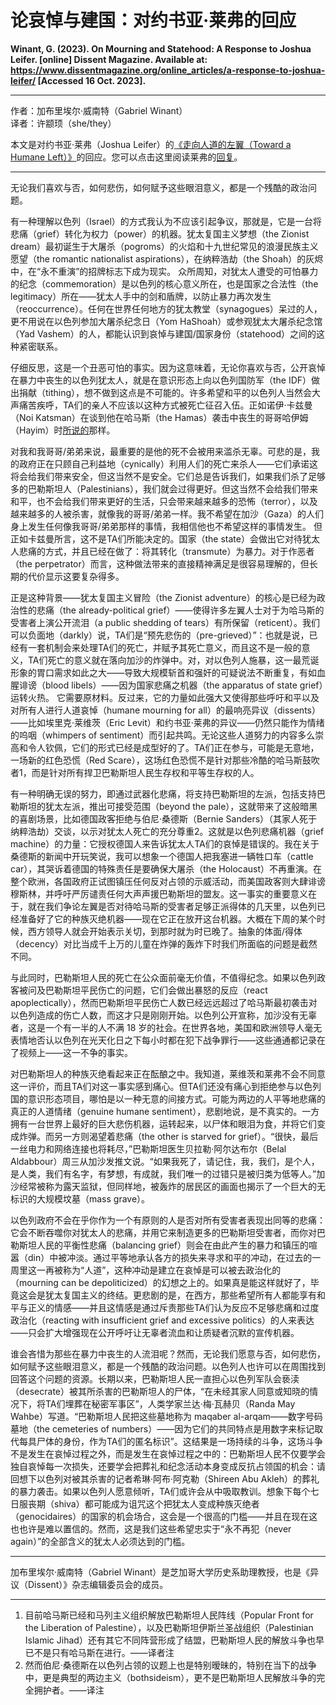 # 论哀悼与建国：对约书亚·莱弗的回应

**Winant, G. (2023). On Mourning and Statehood: A Response to Joshua Leifer. [online] Dissent Magazine. Available at: https://www.dissentmagazine.org/online_articles/a-response-to-joshua-leifer/ [Accessed 16 Oct. 2023].**

***

作者：加布里埃尔·威南特（Gabriel Winant）<br/>
译者：许颛顼（she/they）

本文是对约书亚·莱弗（Joshua Leifer）的[《走向人道的左翼（Toward a Humane Left）》]([url](https://www.dissentmagazine.org/online_articles/toward-a-humane-left/))的回应。您可以点击这里阅读莱弗的[回复]([url](https://www.dissentmagazine.org/online_articles/a-reply-to-gabriel-winant))。

***

无论我们喜欢与否，如何悲伤，如何赋予这些眼泪意义，都是一个残酷的政治问题。

有一种理解以色列（Israel）的方式我认为不应该引起争议，那就是，它是一台将悲痛（grief）转化为权力（power）的机器。犹太复国主义梦想（the Zionist dream）最初诞生于大屠杀（pogroms）的火焰和十九世纪常见的浪漫民族主义愿望（the romantic nationalist aspirations），在纳粹浩劫（the Shoah）的灰烬中，在“永不重演”的招牌标志下成为现实。 众所周知，对犹太人遭受的可怕暴力的纪念（commemoration）是以色列的核心意义所在，也是国家之合法性（the legitimacy）所在——犹太人手中的剑和盾牌，以防止暴力再次发生（reoccurrence）。任何在世界任何地方的犹太教堂（synagogues）呆过的人，更不用说在以色列参加大屠杀纪念日（Yom HaShoah）或参观犹太大屠杀纪念馆（Yad Vashem）的人，都能认识到哀悼与建国/国家身份（statehood）之间的这种紧密联系。

仔细反思，这是一个丑恶可怕的事实。因为这意味着，无论你喜欢与否，公开哀悼在暴力中丧生的以色列犹太人，就是在意识形态上向以色列国防军（the IDF）做出捐献（tithing），想不做到这点是不可能的。许多希望和平的以色列人当然会大声痛苦疾呼，TA们的亲人不应该以这种方式被死亡征召入伍。正如诺伊·卡兹曼（Noi Katsman）在谈到他在哈马斯（the Hamas）袭击中丧生的哥哥哈伊姆（Hayim）时[所说的]([url](https://twitter.com/AGvaryahu/status/1712565145212436575))那样。

对我和我哥哥/弟弟来说，最重要的是他的死不会被用来滥杀无辜。可悲的是，我的政府正在只顾自己利益地（cynically）利用人们的死亡来杀人——它们承诺这将会给我们带来安全，但这当然不是安全。它们总是告诉我们，如果我们杀了足够多的巴勒斯坦人（Palestinians），我们就会过得更好。但这当然不会给我们带来和平，也不会给我们带来更好的生活，只会带来越来越多的恐怖（terror），以及越来越多的人被杀害，就像我的哥哥/弟弟一样。我不希望在加沙（Gaza）的人们身上发生任何像我哥哥/弟弟那样的事情，我相信他也不希望这样的事情发生。
但正如卡兹曼所言，这不是TA们所能决定的。国家（the state）会做出它对待犹太人悲痛的方式，并且已经在做了：将其转化（transmute）为暴力。对于作恶者（the perpetrator）而言，这种做法带来的直接精神满足是很容易理解的，但长期的代价显示这要复杂得多。

正是这种背景——犹太复国主义冒险（the Zionist adventure）的核心是已经为政治性的悲痛（the already-political grief）——使得许多左翼人士对于为哈马斯的受害者上演公开流泪（a public shedding of tears）有所保留（reticent）。我们可以负面地（darkly）说，TA们是“预先悲伤的（pre-grieved）”：也就是说，已经有一套机制会来处理TA们的死亡，并赋予其死亡意义，而且这不是一般的意义，TA们死亡的意义就在落向加沙的炸弹中。对，对以色列人施暴，这一最荒诞形象的胃口需求如此之大——导致大规模斩首和强奸的可疑说法不断重复，有如血腥诽谤（blood libels）——因为国家悲痛之机器（the apparatus of state grief）运转火热。 它需要原材料。反过来，它的力量如此强大又使得那些呼吁和平以及对所有人进行人道哀悼（humane mourning for all）的最响亮异议（dissents）——比如埃里克·莱维茨（Eric Levit）和约书亚·莱弗的异议——仍然只能作为情绪的呜咽（whimpers of sentiment）而引起共鸣。无论这些人道努力的内容多么崇高和令人钦佩，它们的形式已经是成型好的了。TA们正在参与，可能是无意地，一场新的红色恐慌（Red Scare），这场红色恐慌不是针对那些冷酷的哈马斯鼓吹者1，而是针对所有捍卫巴勒斯坦人民生存权和平等生存权的人。

有一种明确无误的努力，即通过武器化悲痛，将支持巴勒斯坦的左派，包括支持巴勒斯坦的犹太左派，推出可接受范围（beyond the pale），这就带来了这般暗黑的喜剧场景，比如德国政客拒绝与伯尼·桑德斯（Bernie Sanders）（其家人死于纳粹浩劫）交谈，以示对犹太人死亡的充分尊重2。这就是以色列悲痛机器（grief machine）的力量：它授权德国人来告诉犹太人TA们的哀悼是错误的。我在关于桑德斯的新闻中开玩笑说，我可以想象一个德国人把我塞进一辆牲口车（cattle car），其哭诉着德国的特殊责任是要确保大屠杀（the Holocaust）不再重演。在整个欧洲，各国政府正试图镇压任何反对占领的示威活动，而美国政客则大肆诽谤穆斯林，并呼吁严厉谴责任何大声声援巴勒斯坦的盟友。这一事实的重要意义在于，就在我们争论左翼是否对待哈马斯的受害者足够正派得体的几天里，以色列已经准备好了它的种族灭绝机器——现在它正在放开这台机器。大概在下周的某个时候，西方领导人就会开始表示关切，到那时就为时已晚了。抽象的体面/得体（decency）对比当成千上万的儿童在炸弹的轰炸下时我们所面临的问题是截然不同。

与此同时，巴勒斯坦人民的死亡在公众面前毫无价值，不值得纪念。如果以色列政客被问及巴勒斯坦平民伤亡的问题，它们会做出暴怒的反应（react apoplectically），然而巴勒斯坦平民伤亡人数已经远远超过了哈马斯最初袭击对以色列造成的伤亡人数，而这才只是刚刚开始。以色列公开宣称，加沙没有无辜者，这是一个有一半的人不满 18 岁的社会。在世界各地，美国和欧洲领导人毫无表情地否认以色列在光天化日之下每小时都在犯下战争罪行——这些通通都记录在了视频上——这一不争的事实。

对巴勒斯坦人的种族灭绝看起来正在酝酿之中。我知道，莱维茨和莱弗不会不同意这一评价，而且TA们对这一事实感到痛心。但TA们还没有痛心到拒绝参与以色列国的意识形态项目，哪怕是以一种无意的间接方式。可能为两边的人平等地悲痛的真正的人道情绪（genuine humane sentiment），悲剧地说，是不真实的。一方拥有一台世界上最好的巨大悲伤机器，运转起来，以尸体和眼泪为食，并将它们变成炸弹。而另一方则渴望着悲痛（the other is starved for grief）。“很快，最后一丝电力和网络连接也将耗尽，”巴勒斯坦医生贝拉勒·阿尔达布尔（Belal Aldabbour）周三从加沙发推文说。“如果我死了，请记住，我，我们，是个人，是人类，我们有名字，有梦想，有成就，我们唯一的过错只是被归类为低等人。”加沙经常被称为露天监狱，但同样地，被轰炸的居民区的画面也揭示了一个巨大的无标识的大规模坟墓（mass grave）。

以色列政府不会在乎你作为一个有原则的人是否对所有受害者表现出同等的悲痛：它会不断吞噬你对犹太人的悲痛，并用它来制造更多的巴勒斯坦受害者，而你对巴勒斯坦人民的平衡性悲痛（balancing grief）则会在由此产生的暴力和镇压的喧嚣（din）中被冲淡。通过平等地承认各方的损失来寻求和平的冲动，在过去的一周里这一再被称为“人道”，这种冲动是建立在哀悼是可以被去政治化的（mourning can be depoliticized）的幻想之上的。如果真是能这样就好了，毕竟这会是犹太复国主义的终结。更悲剧的是，在西方，那些希望所有人都能享有和平与正义的情感——并且这情感是通过斥责那些TA们认为反应不足够悲痛和过度政治化（reacting with insufficient grief and excessive politics）的人来表达——只会扩大增强现在公开呼吁让无辜者流血和让质疑者沉默的宣传机器。

谁会吝惜为那些在暴力中丧生的人流泪呢？然而，无论我们愿意与否，如何悲伤，如何赋予这些眼泪意义，都是一个残酷的政治问题。以色列人也许可以在周围找到回答这个问题的资源。长期以来，巴勒斯坦人民一直担心以色列军队会亵渎（desecrate）被其所杀害的巴勒斯坦人的尸体，“在未经其家人同意或知晓的情况下，将TA们埋葬在秘密军事区”，人类学家兰达·梅·瓦赫贝（Randa May Wahbe）写道。“巴勒斯坦人民把这些墓地称为 maqaber al-arqam——数字号码墓地（the cemeteries of numbers）——因为它们的共同特点是用数字来标记取代每具尸体的身份，作为TA们的匿名标识”。这结果是一场持续的斗争，这场斗争不是发生在哀悼过程之外，而是发生在哀悼过程之中的：巴勒斯坦人民不仅要学会独自哀悼每一次损失，还要学会把葬礼和纪念活动本身变成反抗占领国的机会：请回想下以色列对被其杀害的记者希琳·阿布·阿克勒（Shireen Abu Akleh）的葬礼的暴力袭击。如果以色列人愿意倾听，TA们或许会从中吸取教训。想象下每个七日服丧期（shiva）都可能成为诅咒这个把犹太人变成种族灭绝者（genocidaires）的国家的机会场合，这会是一个很高的门槛——并且在现在这也也许是难以置信的。然而，这是我们这些希望忠实于“永不再犯（never again）”的全部含义的犹太人必须达到的门槛。

***

加布里埃尔·威南特（Gabriel Winant）是芝加哥大学历史系助理教授，也是《异议（Dissent）》杂志编辑委员会的成员。

***

1. 目前哈马斯已经和马列主义组织解放巴勒斯坦人民阵线（Popular Front for the Liberation of Palestine），以及巴勒斯坦伊斯兰圣战组织（Palestinian Islamic Jihad）还有其它不同阵营形成了结盟，巴勒斯坦人民的解放斗争也早已不是只有哈马斯在进行。——译者注
2. 然而伯尼·桑德斯在以色列占领的议题上也是特别暧昧的，特别在当下的战争中，更是典型的两边主义（bothsideism），更不是巴勒斯坦人民解放斗争的完全拥护者。——译注
